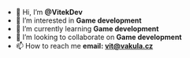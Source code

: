 - 👋 Hi, I’m **@VitekDev**
- 👀 I’m interested in **Game development**
- 🌱 I’m currently learning **Game development**
- 💞️ I’m looking to collaborate on **Game development**
- 📫 How to reach me **email: vit@vakula.cz**


<!---
VitekDev/VitekDev is a ✨ special ✨ repository because its `README.md` (this file) appears on your GitHub profile.
You can click the Preview link to take a look at your changes.
--->
